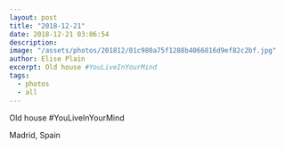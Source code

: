 ```yaml
---
layout: post
title: "2018-12-21"
date: 2018-12-21 03:06:54
description: 
image: "/assets/photos/201812/01c980a75f1288b4066816d9ef82c2bf.jpg"
author: Elise Plain
excerpt: Old house #YouLiveInYourMind
tags: 
  - photos
  - all
---
```


Old house #YouLiveInYourMind

<p></p>
Madrid, Spain
